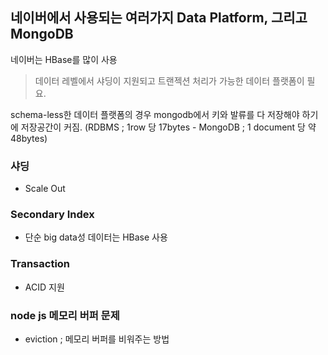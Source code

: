 ## 네이버에서 사용되는 여러가지 Data Platform, 그리고 MongoDB

네이버는 HBase를 많이 사용

> 데이터 레벨에서 샤딩이 지원되고 트랜젝션 처리가 가능한 데이터 플랫폼이 필요.

schema-less한 데이터 플랫폼의 경우 mongodb에서 키와 발류를 다 저장해야 하기에 저장공간이 커짐.
(RDBMS ; 1row 당 17bytes - MongoDB ; 1 document 당 약 48bytes)

### 샤딩
* Scale Out

### Secondary Index
* 단순 big data성 데이터는 HBase 사용

### Transaction
* ACID 지원

### node js 메모리 버퍼 문제
* eviction ; 메모리 버퍼를 비워주는 방법